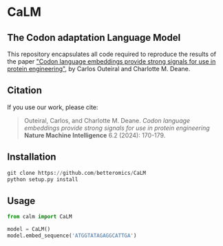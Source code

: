 # CaLM
## The Codon adaptation Language Model

This repository encapsulates all code required to reproduce the results of the paper ["Codon language embeddings provide strong signals for use in protein engineering"](https://www.nature.com/articles/s42256-024-00791-0), by Carlos Outeiral and Charlotte M. Deane.


## Citation

If you use our work, please cite:

> Outeiral, Carlos, and Charlotte M. Deane. 
> *Codon language embeddings provide strong signals for use in protein engineering*
> __Nature Machine Intelligence__ 6.2 (2024): 170-179.


## Installation

```python
git clone https://github.com/betteromics/CaLM
python setup.py install
```

## Usage

```python
from calm import CaLM

model = CaLM()
model.embed_sequence('ATGGTATAGAGGCATTGA')
```
